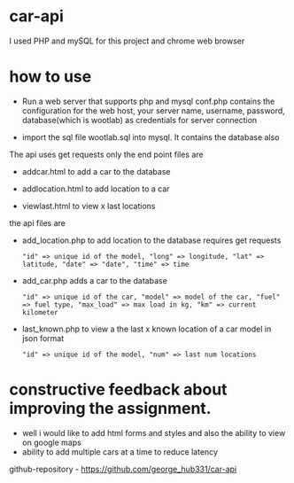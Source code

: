 # car-api
I used PHP and mySQL for this project and chrome web browser

# how to use

- Run a web server that supports php and mysql
conf.php contains the configuration for the web host, your server name, username, password, database(which is wootlab) as credentials for server connection

- import the sql file wootlab.sql into mysql.
It contains the database also

The api uses get requests only
the end point files are 

- addcar.html
      to add a car to the database

- addlocation.html
      to add location to a car

- viewlast.html
      to view x last locations


the api files are 

- add_location.php to add location to the database requires get requests


      "id" => unique id of the model, "long" => longitude, "lat" => latitude, "date" => "date", "time" => time
      
- add_car.php adds a car to the database

      "id" => unique id of the car, "model" => model of the car, "fuel" => fuel type, "max_load" => max load in kg, "km" => current kilometer
      
- last_known.php to view a the last x known location of a car model in json format

      "id" => unique id of the model, "num" => last num locations


# constructive feedback about improving the assignment.

- well i would like to add html forms and styles and also the ability to view on google maps
- ability to add multiple cars at a time to reduce latency


github-repository - https://github.com/george_hub331/car-api
